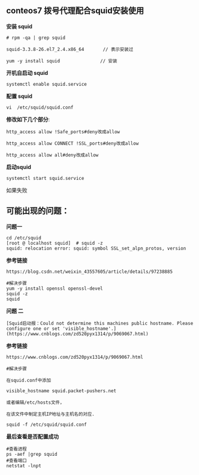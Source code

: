 ## conteos7 拨号代理配合squid安装使用

**安装 squid**

~~~
# rpm -qa | grep squid

squid-3.3.8-26.el7_2.4.x86_64       // 表示安装过

yum -y install squid               // 安装
~~~

 

**开机自启动 squid**

~~~
systemctl enable squid.service 
~~~

**配置 squid**

~~~
vi  /etc/squid/squid.conf
~~~

**修改如下几个部分**:

~~~
http_access allow !Safe_ports#deny改成allow

http_access allow CONNECT !SSL_ports#deny改成allow

http_access allow all#deny改成allow
~~~



**启动squid**

~~~
systemctl start squid.service
~~~

如果失败

## 可能出现的问题：

**问题一**

~~~
cd /etc/squid
[root @ localhost squid]  # squid -z 
squid: relocation error: squid: symbol SSL_set_alpn_protos, version
~~~

**参考链接**

 ~~~
https://blog.csdn.net/weixin_43557605/article/details/97238885

#解决步骤
yum -y install openssl openssl-devel
squid -z
squid
 ~~~

**问题 二**

~~~
[Squid启动报：Could not determine this machines public hostname. Please configure one or set 'visible_hostname'.](https://www.cnblogs.com/zd520pyx1314/p/9069067.html)
~~~

**参考链接**

~~~
https://www.cnblogs.com/zd520pyx1314/p/9069067.html
~~~

~~~
#解决步骤

在squid.conf中添加

visible_hostname squid.packet-pushers.net

或者编辑/etc/hosts文件，

在该文件中制定主机IP地址与主机名的对应.

squid -f /etc/squid/squid.conf

~~~

**最后查看是否配置成功**

~~~
#查看进程
ps -aef |grep squid
#查看端口
netstat -lnpt
~~~

